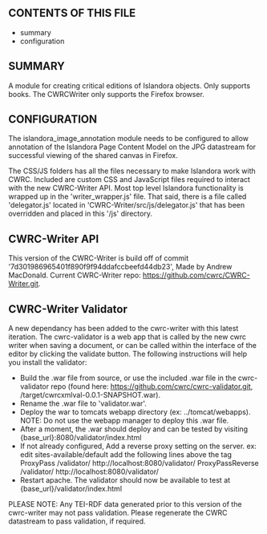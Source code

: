 CONTENTS OF THIS FILE
---------------------

 * summary
 * configuration

SUMMARY
-------

A module for creating critical editions of Islandora objects.  Only supports
books.  The CWRCWriter only supports the Firefox browser.


CONFIGURATION
--------------

The islandora_image_annotation module needs to be configured to allow
annotation of the Islandora Page Content Model on the JPG datastream for
successful viewing of the shared canvas in Firefox.

The CSS/JS folders has all the files necessary to make Islandora work with CWRC.
Included are custom CSS and JavaScript files required to interact with the 
new CWRC-Writer API. Most top level Islandora functionality is wrapped up 
in the 'writer_wrapper.js' file. That said, there is a file called
'delegator.js' located in 'CWRC-Writer/src/js/delegator.js' that has been
overridden and placed in this '/js' directory.

CWRC-Writer API
----------------

This version of the CWRC-Writer is build off of commit '7d301986965401f890f9f94ddafccbeefd44db23',
Made by Andrew MacDonald. Current CWRC-Writer repo: https://github.com/cwrc/CWRC-Writer.git.

CWRC-Writer Validator
---------------------

A new dependancy has been added to the cwrc-writer with this latest iteration. The cwrc-validator is
a web app that is called by the new cwrc writer when saving a document, or can be called within
the interface of the editor by clicking the validate button. The following instructions will help
you install the validator:
* Build the .war file from source, or use the included .war file in the cwrc-validator repo
(found here: https://github.com/cwrc/cwrc-validator.git, /target/cwrcxmlval-0.0.1-SNAPSHOT.war).
* Rename the .war file to 'validator.war'.
* Deploy the war to tomcats webapp directory (ex: ../tomcat/webapps).
NOTE: Do not use the webapp manager to deploy this .war file.
* After a moment, the .war should deploy and can be tested by visiting 
{base_url}:8080/validator/index.html
* If not already configured, Add a reverse proxy setting on the server. 
ex: edit sites-available/default add the following lines above the </VirtualHost> tag
  ProxyPass /validator/ http://localhost:8080/validator/
  ProxyPassReverse /validator/ http://localhost:8080/validator/
* Restart apache. The validator should now be available to test at
{base_url}/validator/index.html

PLEASE NOTE: Any TEI-RDF data generated prior to this version of the cwrc-writer may not pass validation.
Please regenerate the CWRC datastream to pass validation, if required.